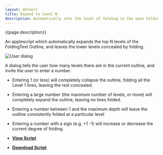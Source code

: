 ```yaml
---
layout: default
title: Expand to level N
description: Automatically sets the level of folding in the open FoldingText document 
---
```


{{page.description}}

An applescript which automatically expands the top N levels of the FoldingText Outline, and leaves the lower levels concealed by folding.

![User dialog](https://raw.github.com/RobTrew/tree-tools/master/FoldingText%20scripts/Expand%20collapse/Expand-to-level-N.png)

A dialog tells the user how many levels there are in the current outline, and invite the user to enter a number.

- Entering 1 (or less) will completely collapse the outline, folding all the Level 1 lines, leaving the rest concealed.
- Entering a large number (the maximum number of levels, or more) will completely expand the outline, leaving no lines folded.
- Entering a number between 1 and the maximum depth will leave the outline consistently folded at a particular level
- Entering a number with a sign (e.g. +1 -1) will increase or decrease the current degree of folding.

- [**View Script**](https://github.com/RobTrew/tree-tools/blob/master/FoldingText%20scripts/Expand%20collapse/ExpandFT-ToLevelN-008.applescript)
 
- [**Download Script**](https://github.com/RobTrew/tree-tools/blob/master/FoldingText%20scripts/Expand%20collapse/ExpandFT-ToLevelN-008.scpt?raw=true)